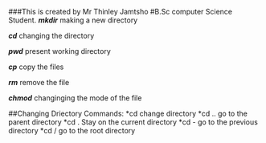 ###This is created by Mr Thinley Jamtsho
#B.Sc computer Science Student.
***mkdir***
making a new directory

***cd***
changing the directory

***pwd***
present working directory

***cp***
copy the files

***rm***
remove the file

***chmod*** 
changinging the mode of the file

##Changing Driectory Commands:
  *cd change directory
  *cd .. go to the parent directory
  *cd . Stay on the current directory
  *cd - go to the previous directory
  *cd / go to the root directory
  
